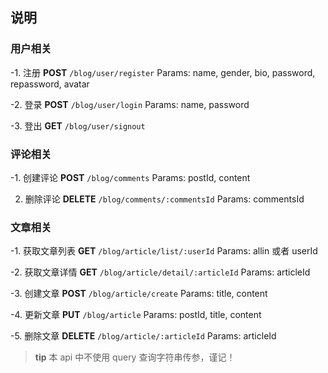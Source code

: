 ## 说明

### 用户相关

-1. 注册 **POST** `/blog/user/register`
   Params: name, gender, bio, password, repassword, avatar

-2. 登录 **POST** `/blog/user/login`
   Params: name, password

-3. 登出 **GET** `/blog/user/signout`

### 评论相关

-1. 创建评论 **POST** `/blog/comments`
   Params: postId, content

2. 删除评论 **DELETE** `/blog/comments/:commentsId`
   Params: commentsId

### 文章相关

-1. 获取文章列表 **GET** `/blog/article/list/:userId`
   Params: allin 或者 userId

-2. 获取文章详情 **GET** `/blog/article/detail/:articleId`
   Params: articleId

-3. 创建文章 **POST** `/blog/article/create`
   Params: title, content

-4. 更新文章 **PUT** `/blog/article`
   Params: postId, title, content

-5. 删除文章 **DELETE** `/blog/article/:articleId`
   Params: articleId

> **tip**
> 本 api 中不使用 query 查询字符串传参，谨记！
